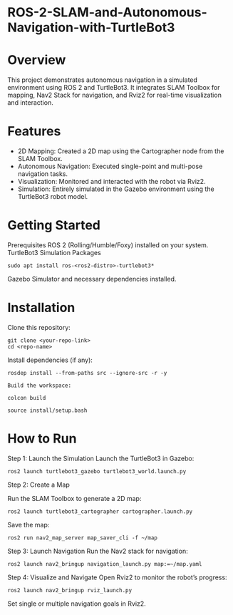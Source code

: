 # ROS-2-SLAM-and-Autonomous-Navigation-with-TurtleBot3

# Overview

This project demonstrates autonomous navigation in a simulated environment using ROS 2 and TurtleBot3. It integrates SLAM Toolbox for mapping, Nav2 Stack for navigation, and Rviz2 for real-time visualization and interaction.

# Features

* 2D Mapping: Created a 2D map using the Cartographer node from the SLAM Toolbox.
* Autonomous Navigation: Executed single-point and multi-pose navigation tasks.
* Visualization: Monitored and interacted with the robot via Rviz2.
* Simulation: Entirely simulated in the Gazebo environment using the TurtleBot3 robot model.


# Getting Started
Prerequisites
    ROS 2 (Rolling/Humble/Foxy) installed on your system.
    TurtleBot3 Simulation Packages

    
    sudo apt install ros-<ros2-distro>-turtlebot3*  
    
Gazebo Simulator and necessary dependencies installed.

# Installation
Clone this repository:

    git clone <your-repo-link>  
    cd <repo-name>  
    
Install dependencies (if any):

    rosdep install --from-paths src --ignore-src -r -y  
    
    Build the workspace:
    
    colcon build  
    
    source install/setup.bash  
 
# How to Run
Step 1: Launch the Simulation
Launch the TurtleBot3 in Gazebo:

    ros2 launch turtlebot3_gazebo turtlebot3_world.launch.py  
    
Step 2: Create a Map

Run the SLAM Toolbox to generate a 2D map:


    ros2 launch turtlebot3_cartographer cartographer.launch.py  
    
Save the map:

    ros2 run nav2_map_server map_saver_cli -f ~/map  
    
Step 3: Launch Navigation
Run the Nav2 stack for navigation:

    ros2 launch nav2_bringup navigation_launch.py map:=~/map.yaml  
    
Step 4: Visualize and Navigate
Open Rviz2 to monitor the robot’s progress:

    ros2 launch nav2_bringup rviz_launch.py  
    
Set single or multiple navigation goals in Rviz2.


